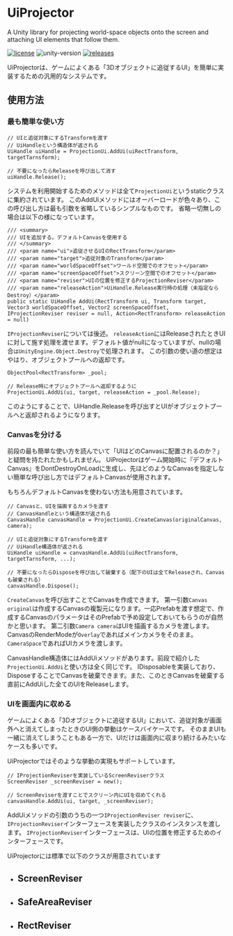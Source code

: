 # UiProjector
A Unity library for projecting world-space objects onto the screen and attaching UI elements that follow them.

[![license](https://img.shields.io/badge/LICENSE-MIT-green.svg)](LICENSE)
![unity-version](https://img.shields.io/badge/unity-2022.3+-000.svg)
[![releases](https://img.shields.io/github/release/kamahir0/UiProjector.svg)](https://github.com/kamahir0/UiProjector/releases)

UiProjectorは、ゲームによくある「3Dオブジェクトに追従するUI」を簡単に実装するための汎用的なシステムです。

## 使用方法
### 最も簡単な使い方
```
// UIと追従対象にするTransformを渡す
// UiHandleという構造体が返される
UiHandle uiHandle = ProjectionUi.AddUi(uiRectTransform, targetTarnsform);

// 不要になったらReleaseを呼び出して消す
uiHandle.Release();
```

システムを利用開始するためのメソッドは全て`ProjectionUi`というstaticクラスに集約されています。
このAddUiメソッドにはオーバーロードが色々あり、この呼び出し方は最も引数を省略しているシンプルなものです。
省略一切無しの場合は以下の様になっています。

```
/// <summary>
/// UIを追加する。デフォルトCanvasを使用する
/// </summary>
/// <param name="ui">追従させるUIのRectTransform</param>
/// <param name="target">追従対象のTransform</param>
/// <param name="worldSpaceOffset">ワールド空間でのオフセット</param>
/// <param name="screenSpaceOffset">スクリーン空間でのオフセット</param>
/// <param name="reviser">UIの位置を修正するProjectionReviser</param>
/// <param name="releaseAction">UiHandle.Release実行時の処理（未指定ならDestroy）</param>
public static UiHandle AddUi(RectTransform ui, Transform target, Vector3 worldSpaceOffset, Vector2 screenSpaceOffset, IProjectionReviser reviser = null, Action<RectTransform> releaseAction = null)
```

`IProjectionReviser`については後述。
`releaseAction`にはReleaseされたときUIに対して施す処理を渡せます。デフォルト値がnullになっていますが、nullの場合`はUnityEngine.Object.Destroy`で処理されます。
この引数の使い道の想定はやはり、オブジェクトプールへの返却です。

```
ObjectPool<RectTransform> _pool;

// Release時にオブジェクトプールへ返却するように
ProjectionUi.AddUi(ui, target, releaseAction = _pool.Release);
```

このようにすることで、UiHandle.Releaseを呼び出すとUIがオブジェクトプールへと返却されるようになります。

### Canvasを分ける
前段の最も簡単な使い方を読んでいて「UIはどのCanvasに配置されるのか？」と疑問を持たれたかもしれません。
UiProjectorはゲーム開始時に『デフォルトCanvas』をDontDestroyOnLoadに生成し、先ほどのようなCanvasを指定しない簡単な呼び出し方ではデフォルトCanvasが使用されます。

もちろんデフォルトCanvasを使わない方法も用意されています。

```
// Canvasと、UIを描画するカメラを渡す
// CanvasHandleという構造体が返される
CanvasHandle canvasHandle = ProjectionUi.CreateCanvas(originalCanvas, camera);

// UIと追従対象にするTransformを渡す
// UiHandle構造体が返される
UiHandle uiHandle = canvasHandle.AddUi(uiRectTransform, targetTarnsform, ...);

// 不要になったらDisposeを呼び出して破棄する（配下のUIは全てReleaseされ、Canvasも破棄される）
canvasHandle.Dispose();
```

`CreateCanvas`を呼び出すことでCanvasを作成できます。
第一引数`Canvas original`は作成するCanvasの複製元になります。一応Prefabを渡す想定で、作成するCanvasのパラメータはそのPrefabで予め設定しておいてもらうのが自然かと思います。
第二引数`Camera camera`はUIを描画するカメラを渡します。CanvasのRenderModeが`Overlay`であればメインカメラをそのまま。`CameraSpace`であればUIカメラを渡します。

CanvasHandle構造体にはAddUiメソッドがあります。前段で紹介した`ProjectionUi.AddUi`と使い方は全く同じです。
IDisposableを実装しており、DisposeすることでCanvasを破棄できます。また、このときCanvasを破棄する直前にAddUiした全てのUIをReleaseします。

### UIを画面内に収める
ゲームによくある「3Dオブジェクトに追従するUI」において、追従対象が画面外へと消えてしまったときのUI側の挙動はケースバイケースです。
そのままUIも一緒に消えてしまうこともある一方で、UIだけは画面内に収まり続けるみたいなケースも多いです。

UiProjectorではそのような挙動の実現もサポートしています。

```
// IProjectionReviserを実装しているScreenReviserクラス
ScreenReviser _screenReviser = new();

// ScreenReviserを渡すことでスクリーン内にUIを収めてくれる
canvasHandle.AddUi(ui, target, _screenReviser);
```

AddUiメソッドの引数のうちの一つ`IProjectionReviser reviser`に、`IProjectionReviser`インターフェースを実装したクラスのインスタンスを渡します。
`IProjectionReviser`インターフェースは、UIの位置を修正するためのインターフェースです。

UiProjectorには標準で以下のクラスが用意されています
- **ScreenReviser**
  - 
- **SafeAreaReviser**
  - 
- **RectReviser**
  - 
